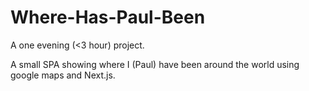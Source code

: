 # Where-Has-Paul-Been
A one evening (<3 hour) project.

A small SPA showing where I (Paul) have been around the world using google maps and Next.js.
